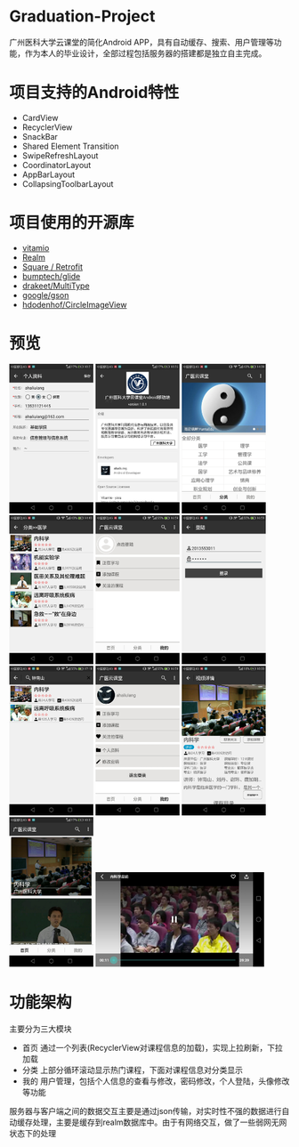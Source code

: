 # Graduation-Project
广州医科大学云课堂的简化Android APP，具有自动缓存、搜索、用户管理等功能，作为本人的毕业设计，全部过程包括服务器的搭建都是独立自主完成。
# 项目支持的Android特性
- CardView
- RecyclerView
- SnackBar
- Shared Element Transition
- SwipeRefreshLayout
- CoordinatorLayout
- AppBarLayout
- CollapsingToolbarLayout
# 项目使用的开源库
- [vitamio](https://github.com/yixia/VitamioBundle)
- [Realm](https://realm.io/)
- [Square / Retrofit](https://github.com/square/retrofit)
- [bumptech/glide](https://github.com/bumptech/glide)
- [drakeet/MultiType](https://github.com/drakeet/MultiType)
- [google/gson](https://github.com/google/gson)
- [hdodenhof/CircleImageView](https://github.com/hdodenhof/CircleImageView)
# 预览
<img src="https://github.com/ahaliulang/Graduation-Project/blob/master/screenshot/%E4%B8%AA%E4%BA%BA%E8%B5%84%E6%96%99.jpg" width="30%" height = "30%"> <img src="https://github.com/ahaliulang/Graduation-Project/blob/master/screenshot/%E5%85%B3%E4%BA%8E.jpg" width="30%" height = "30%"> <img src="https://github.com/ahaliulang/Graduation-Project/blob/master/screenshot/%E5%88%86%E7%B1%BB1.jpg" width="30%" height = "30%">
<img src="https://github.com/ahaliulang/Graduation-Project/blob/master/screenshot/%E5%88%86%E7%B1%BB2.jpg" width="30%" height = "30%"> <img src="https://github.com/ahaliulang/Graduation-Project/blob/master/screenshot/%E6%9C%AA%E7%99%BB%E9%99%86.jpg" width="30%" height = "30%"> <img src="https://github.com/ahaliulang/Graduation-Project/blob/master/screenshot/%E7%99%BB%E9%99%86.jpg" width="30%" height = "30%"> <img src="https://github.com/ahaliulang/Graduation-Project/blob/master/screenshot/%E6%90%9C%E7%B4%A2%E5%90%8E.jpg" width="30%" height = "30%"> <img src="https://github.com/ahaliulang/Graduation-Project/blob/master/screenshot/%E7%99%BB%E9%99%86%E6%88%90%E5%8A%9F.jpg" width="30%" height = "30%">
<img src="https://github.com/ahaliulang/Graduation-Project/blob/master/screenshot/%E8%A7%86%E9%A2%91%E8%AF%A6%E6%83%85.jpg" width="30%" height = "30%"> <img src="https://github.com/ahaliulang/Graduation-Project/blob/master/screenshot/%E9%A6%96%E9%A1%B5.jpg" width="30%" height = "30%"> <img src="https://github.com/ahaliulang/Graduation-Project/blob/master/screenshot/%E8%A7%86%E9%A2%91%E6%92%AD%E6%94%BE.jpg" width="60%" height = "60%">
# 功能架构
主要分为三大模块
- 首页
通过一个列表(RecyclerView对课程信息的加载)，实现上拉刷新，下拉加载
- 分类 
上部分循环滚动显示热门课程，下面对课程信息对分类显示
- 我的
用户管理，包括个人信息的查看与修改，密码修改，个人登陆，头像修改等功能

服务器与客户端之间的数据交互主要是通过json传输，对实时性不强的数据进行自动缓存处理，主要是缓存到realm数据库中。由于有网络交互，做了一些弱网无网状态下的处理
